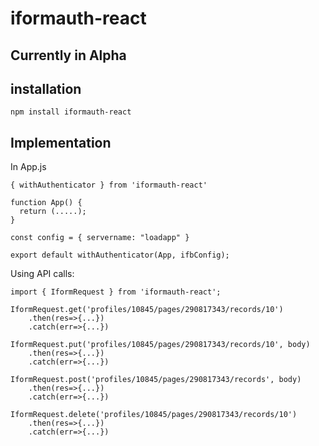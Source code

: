 # iformauth-react

## Currently in Alpha

## installation
```
npm install iformauth-react
```

## Implementation

In App.js

```
{ withAuthenticator } from 'iformauth-react'

function App() {
  return (.....);
}

const config = { servername: "loadapp" }

export default withAuthenticator(App, ifbConfig);
```


Using API calls:

```
import { IformRequest } from 'iformauth-react';

IformRequest.get('profiles/10845/pages/290817343/records/10')
	.then(res=>{...})
	.catch(err=>{...})

IformRequest.put('profiles/10845/pages/290817343/records/10', body)
	.then(res=>{...})
	.catch(err=>{...})

IformRequest.post('profiles/10845/pages/290817343/records', body)
	.then(res=>{...})
	.catch(err=>{...})

IformRequest.delete('profiles/10845/pages/290817343/records/10')
	.then(res=>{...})
	.catch(err=>{...})
```